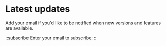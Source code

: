 # Latest updates

Add your email if you'd like to be notified when new versions and features are available.

::subscribe
Enter your email to subscribe:
::
